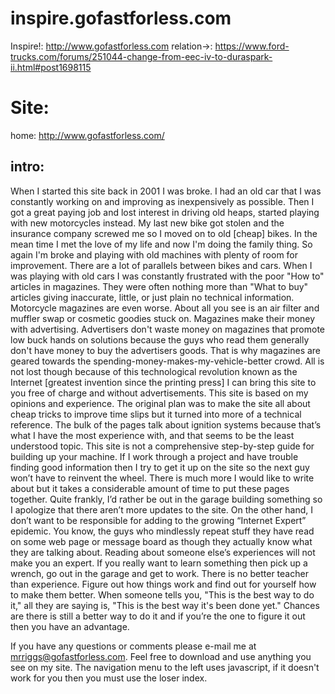 # inspire.gofastforless.com
Inspire!: http://www.gofastforless.com relation->: https://www.ford-trucks.com/forums/251044-change-from-eec-iv-to-duraspark-ii.html#post1698115

# Site:
home: http://www.gofastforless.com/

## intro:
When I started this site back in 2001 I was broke. I had an old car that I was constantly working on and improving as inexpensively as possible. Then I got a great paying job and lost interest in driving old heaps, started playing with new motorcycles instead. My last new bike got stolen and the insurance company screwed me so I moved on to old [cheap] bikes. In the mean time I met the love of my life and now I'm doing the family thing. So again I'm broke and playing with old machines with plenty of room for improvement. There are a lot of parallels between bikes and cars. When I was playing with old cars I was constantly frustrated with the poor "How to" articles in magazines. They were often nothing more than "What to buy" articles giving inaccurate, little, or just plain no technical information. Motorcycle magazines are even worse. About all you see is an air filter and muffler swap or cosmetic goodies stuck on. Magazines make their money with advertising. Advertisers don't waste money on magazines that promote low buck hands on solutions because the guys who read them generally don't have money to buy the advertisers goods. That is why magazines are geared towards the spending-money-makes-my-vehicle-better crowd. All is not lost though because of this technological revolution known as the Internet [greatest invention since the printing press] I can bring this site to you free of charge and without advertisements.
  This site is based on my opinions and experience. The original plan was to make the site all about cheap tricks to improve time slips but it turned into more of a technical reference. The bulk of the pages talk about ignition systems because that’s what I have the most experience with, and that seems to be the least understood topic. This site is not a comprehensive step-by-step guide for building up your machine. If I work through a project and have trouble finding good information then I try to get it up on the site so the next guy won’t have to reinvent the wheel. There is much more I would like to write about but it takes a considerable amount of time to put these pages together. Quite frankly, I’d rather be out in the garage building something so I apologize that there aren’t more updates to the site.
  On the other hand, I don’t want to be responsible for adding to the growing “Internet Expert” epidemic. You know, the guys who mindlessly repeat stuff they have read on some web page or message board as though they actually know what they are talking about. Reading about someone else’s experiences will not make you an expert. If you really want to learn something then pick up a wrench, go out in the garage and get to work. There is no better teacher than experience. Figure out how things work and find out for yourself how to make them better. When someone tells you, "This is the best way to do it," all they are saying is, "This is the best way it's been done yet." Chances are there is still a better way to do it and if you’re the one to figure it out then you have an advantage.

If you have any questions or comments please e-mail me at mrriggs@gofastforless.com. Feel free to download and use anything you see on my site. The navigation menu to the left uses javascript, if it doesn't work for you then you must use the loser index.
